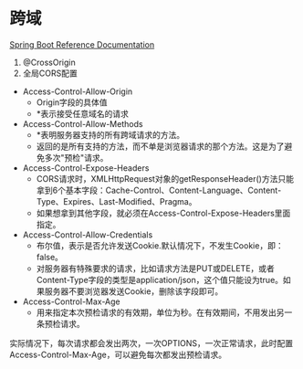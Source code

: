 # 跨域

[Spring Boot Reference Documentation](https://docs.spring.io/spring-boot/docs/current/reference/htmlsingle/#web.servlet.spring-mvc.cors)

1. @CrossOrigin 
2. 全局CORS配置

- Access-Control-Allow-Origin
  - Origin字段的具体值
  - *表示接受任意域名的请求
- Access-Control-Allow-Methods 
  - *表明服务器支持的所有跨域请求的方法。
  - 返回的是所有支持的方法，而不单是浏览器请求的那个方法。这是为了避免多次"预检"请求。
- Access-Control-Expose-Headers 
  - CORS请求时，XMLHttpRequest对象的getResponseHeader()方法只能拿到6个基本字段：Cache-Control、Content-Language、Content-Type、Expires、Last-Modified、Pragma。
  - 如果想拿到其他字段，就必须在Access-Control-Expose-Headers里面指定。
- Access-Control-Allow-Credentials 
  - 布尔值，表示是否允许发送Cookie.默认情况下，不发生Cookie，即：false。
  - 对服务器有特殊要求的请求，比如请求方法是PUT或DELETE，或者Content-Type字段的类型是application/json，这个值只能设为true。如果服务器不要浏览器发送Cookie，删除该字段即可。
- Access-Control-Max-Age 
  - 用来指定本次预检请求的有效期，单位为秒。在有效期间，不用发出另一条预检请求。

实际情况下，每次请求都会发出两次，一次OPTIONS，一次正常请求，此时配置Access-Control-Max-Age，可以避免每次都发出预检请求。

